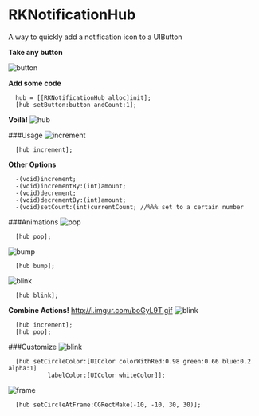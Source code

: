RKNotificationHub
=================

A way to quickly add a notification icon to a UIButton

__Take any button__

![button](http://imgur.com/MkFvakk)

__Add some code__
``` objc
  hub = [[RKNotificationHub alloc]init];
  [hub setButton:button andCount:1];
```

__Voilà!__
![hub](http://i.imgur.com/boGyL9T.gif)

###Usage
![increment](http://i.imgur.com/zpgkNtE.gif)
``` objc
  [hub increment];
```
__Other Options__
``` objc
  -(void)increment;
  -(void)incrementBy:(int)amount;
  -(void)decrement;
  -(void)decrementBy:(int)amount;
  -(void)setCount:(int)currentCount; //%%% set to a certain number
```

###Animations
![pop](http://i.imgur.com/g6tMepj.gif)
``` objc
  [hub pop];
```

![bump](http://i.imgur.com/B2l0LDJ.gif)
``` objc
  [hub bump];
```

![blink](http://i.imgur.com/9XJ8dfP.gif)
``` objc
  [hub blink];
```

__Combine Actions!__
http://i.imgur.com/boGyL9T.gif
![blink](http://i.imgur.com/boGyL9T.gif)
``` objc
  [hub increment];
  [hub pop];
```

###Customize
![blink](http://i.imgur.com/Ftbrh87.gif)
``` objc
  [hub setCircleColor:[UIColor colorWithRed:0.98 green:0.66 blue:0.2 alpha:1] 
           labelColor:[UIColor whiteColor]];
```

![frame](http://imgur.com/6w9WaO4)
```objc
  [hub setCircleAtFrame:CGRectMake(-10, -10, 30, 30)];
```
